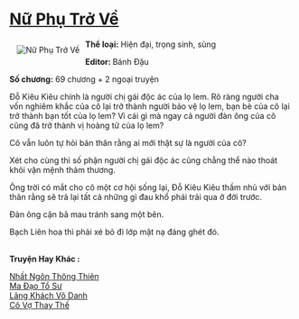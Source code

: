 <a href="https://utruyen.com/nu-phu-tro-ve/8085/" title="Nữ Phụ Trở Về"><h1>Nữ Phụ Trở Về</h1></a><div style="display:table"><img align="right" style="float: left; padding: 10px;" src="https://utruyen.com/images/story/200x260/nu-phu-tro-ve.jpg" alt="Nữ Phụ Trở Về"><b>Thể loại:</b> Hiện đại, trọng sinh, sủng<p></p><b>Editor: </b>Bánh Đậu<p></p><b>Số chương:</b> 69 chương + 2 ngoại truyện<p></p>Đỗ Kiêu Kiêu chính là người chị gái độc ác của lọ lem. Rõ ràng người cha vốn nghiêm khắc của cô lại trở thành người bảo vệ lọ lem, bạn bè của cô lại trở thành bạn tốt của lọ lem? Vì cái gì mà ngay cả người đàn ông của cô cũng đã trở thành vị hoàng tử của lọ lem?<p></p>Cô vẫn luôn tự hỏi bản thân rằng ai mới thật sự là người của cô?<p></p>Xét cho cùng thì số phận người chị gái độc ác cũng chẳng thể nào thoát khỏi vận mệnh thảm thương.<p></p>Ông trời có mắt cho cô một cơ hội sống lại, Đỗ Kiêu Kiêu thầm nhủ với bản thân rằng sẽ trả lại tất cả những gì đau khổ phải trải qua ở đời trước.<p></p>Đàn ông cặn bã mau tránh sang một bên.<p></p>Bạch Liên hoa thì phải xé bỏ đi lớp mặt nạ đáng ghét đó.</div><p><br><b>Truyện Hay Khác :</b></p><a href="https://utruyen.com/nhat-ngon-thong-thien/17577/" alt="Nhất Ngôn Thông Thiên">Nhất Ngôn Thông Thiên</a><br/><a href="https://truyenhot2020.wordpress.com/2019/12/11/ma-dao-to-su/" alt="Ma Đạo Tổ Sư">Ma Đạo Tổ Sư</a><br/><a href="https://github.com/quanluxury/truyenhot/tree/master/truyenhay/13826/" alt="Lãng Khách Vô Danh">Lãng Khách Vô Danh</a><br/><a href="https://github.com/quanluxury/ngontinhhot/tree/master/truyenhay/19243/" alt="Cô Vợ Thay Thế">Cô Vợ Thay Thế</a><br/>